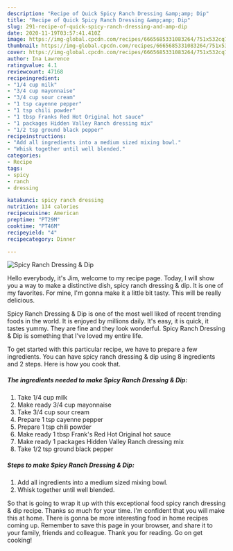 ```yaml
---
description: "Recipe of Quick Spicy Ranch Dressing &amp;amp; Dip"
title: "Recipe of Quick Spicy Ranch Dressing &amp;amp; Dip"
slug: 291-recipe-of-quick-spicy-ranch-dressing-and-amp-dip
date: 2020-11-19T03:57:41.410Z
image: https://img-global.cpcdn.com/recipes/6665685331083264/751x532cq70/spicy-ranch-dressing-dip-recipe-main-photo.jpg
thumbnail: https://img-global.cpcdn.com/recipes/6665685331083264/751x532cq70/spicy-ranch-dressing-dip-recipe-main-photo.jpg
cover: https://img-global.cpcdn.com/recipes/6665685331083264/751x532cq70/spicy-ranch-dressing-dip-recipe-main-photo.jpg
author: Ina Lawrence
ratingvalue: 4.1
reviewcount: 47168
recipeingredient:
- "1/4 cup milk"
- "3/4 cup mayonnaise"
- "3/4 cup sour cream"
- "1 tsp cayenne pepper"
- "1 tsp chili powder"
- "1 tbsp Franks Red Hot Original hot sauce"
- "1 packages Hidden Valley Ranch dressing mix"
- "1/2 tsp ground black pepper"
recipeinstructions:
- "Add all ingredients into a medium sized mixing bowl."
- "Whisk together until well blended."
categories:
- Recipe
tags:
- spicy
- ranch
- dressing

katakunci: spicy ranch dressing 
nutrition: 134 calories
recipecuisine: American
preptime: "PT29M"
cooktime: "PT46M"
recipeyield: "4"
recipecategory: Dinner

---
```



![Spicy Ranch Dressing &amp; Dip](https://img-global.cpcdn.com/recipes/6665685331083264/751x532cq70/spicy-ranch-dressing-dip-recipe-main-photo.jpg)

Hello everybody, it's Jim, welcome to my recipe page. Today, I will show you a way to make a distinctive dish, spicy ranch dressing &amp; dip. It is one of my favorites. For mine, I'm gonna make it a little bit tasty. This will be really delicious.



Spicy Ranch Dressing &amp; Dip is one of the most well liked of recent trending foods in the world. It is enjoyed by millions daily. It's easy, it is quick, it tastes yummy. They are fine and they look wonderful. Spicy Ranch Dressing &amp; Dip is something that I've loved my entire life.


To get started with this particular recipe, we have to prepare a few ingredients. You can have spicy ranch dressing &amp; dip using 8 ingredients and 2 steps. Here is how you cook that.

<!--inarticleads1-->

##### The ingredients needed to make Spicy Ranch Dressing &amp; Dip:

1. Take 1/4 cup milk
1. Make ready 3/4 cup mayonnaise
1. Take 3/4 cup sour cream
1. Prepare 1 tsp cayenne pepper
1. Prepare 1 tsp chili powder
1. Make ready 1 tbsp Frank&#39;s Red Hot Original hot sauce
1. Make ready 1 packages Hidden Valley Ranch dressing mix
1. Take 1/2 tsp ground black pepper




<!--inarticleads2-->

##### Steps to make Spicy Ranch Dressing &amp; Dip:

1. Add all ingredients into a medium sized mixing bowl.
1. Whisk together until well blended.




So that is going to wrap it up with this exceptional food spicy ranch dressing &amp; dip recipe. Thanks so much for your time. I'm confident that you will make this at home. There is gonna be more interesting food in home recipes coming up. Remember to save this page in your browser, and share it to your family, friends and colleague. Thank you for reading. Go on get cooking!
